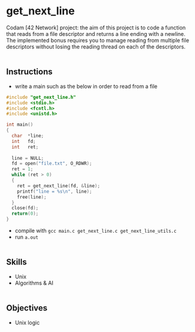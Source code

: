 # get_next_line

Codam [42 Network] project: the aim of this project is to code a function that reads from a file descriptor and returns a line ending with a newline. The implemented bonus requires you to manage reading from multiple file descriptors without losing the reading thread on each of the descriptors.
<br/><br/>

## Instructions
- write a main such as the below in order to read from a file
```C
#include "get_next_line.h"
#include <stdio.h>
#include <fcntl.h>
#include <unistd.h>

int main()
{
  char  *line;
  int   fd;
  int   ret;
  
  line = NULL;
  fd = open("file.txt", O_RDWR);
  ret = 1;
  while (ret > 0)
  {
    ret = get_next_line(fd, &line);
    printf("line = %s\n", line);
    free(line);
  }
  close(fd);
  return(0);
}
```
- compile with `gcc main.c get_next_line.c get_next_line_utils.c`
- run `a.out`
<br/><br/>

## Skills
- Unix
- Algorithms & AI
<br/><br/>

## Objectives
- Unix logic

<br/><br/>
